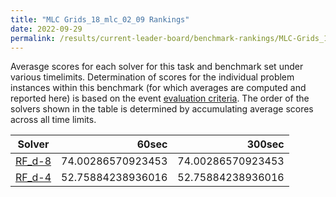 ```yaml
---
title: "MLC Grids_18_mlc_02_09 Rankings"
date: 2022-09-29
permalink: /results/current-leader-board/benchmark-rankings/MLC-Grids_18_mlc_02_09-rankings
---
```



Averasge scores for each solver for this task and benchmark set under various timelimits.  Determination of scores for the individual problem instances within this benchmark (for which averages are computed and reported here) is based on the event [evaluation criteria](https://uaicompetition.github.io/uci-2022/results/evaluation-criteria/).  The order of the solvers shown in the table is determined by accumulating average scores across all time limits.

|                   Solver                    |       60sec       |      300sec       |
| ------------------------------------------- | ----------------: | ----------------: |
| [RF_d-8](../solver-scores/RF_d-8-scores.md) | 74.00286570923453 | 74.00286570923453 |
| [RF_d-4](../solver-scores/RF_d-4-scores.md) | 52.75884238936016 | 52.75884238936016 |

